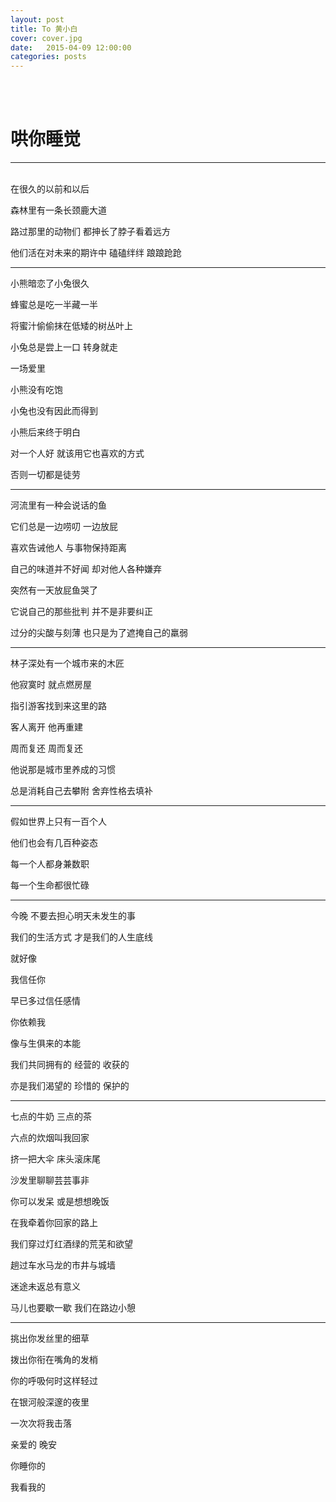 ```yaml
---
layout: post
title: To 黄小白
cover: cover.jpg
date:   2015-04-09 12:00:00
categories: posts
---
```

<br/>
<br/>



哄你睡觉
===
-----------------------------
<br/>
在很久的以前和以后

森林里有一条长颈鹿大道

路过那里的动物们 都抻长了脖子看着远方

他们活在对未来的期许中 磕磕绊绊 踉踉跄跄 

-----------------------------

小熊暗恋了小兔很久

蜂蜜总是吃一半藏一半

将蜜汁偷偷抹在低矮的树丛叶上

小兔总是尝上一口  转身就走

一场爱里 

小熊没有吃饱  

小兔也没有因此而得到


小熊后来终于明白 

对一个人好 就该用它也喜欢的方式

否则一切都是徒劳 

-----------------------------


河流里有一种会说话的鱼

它们总是一边唠叨 一边放屁

喜欢告诫他人 与事物保持距离

自己的味道并不好闻 却对他人各种嫌弃 


突然有一天放屁鱼哭了

它说自己的那些批判 并不是非要纠正

过分的尖酸与刻薄 也只是为了遮掩自己的羸弱

-----------------------------


林子深处有一个城市来的木匠

他寂寞时 就点燃房屋

指引游客找到来这里的路


客人离开 他再重建

周而复还 周而复还

他说那是城市里养成的习惯

总是消耗自己去攀附 舍弃性格去填补

-----------------------------

假如世界上只有一百个人

他们也会有几百种姿态

每一个人都身兼数职

每一个生命都很忙碌

-----------------------------

今晚 不要去担心明天未发生的事

我们的生活方式 才是我们的人生底线


就好像

我信任你

早已多过信任感情

你依赖我

像与生俱来的本能

我们共同拥有的 经营的 收获的 

亦是我们渴望的 珍惜的 保护的  

-----------------------------

七点的牛奶 三点的茶

六点的炊烟叫我回家

挤一把大伞 床头滚床尾

沙发里聊聊芸芸事非


你可以发呆 或是想想晚饭 

在我牵着你回家的路上 

我们穿过灯红酒绿的荒芜和欲望

趟过车水马龙的市井与城墙

迷途未返总有意义

马儿也要歇一歇  我们在路边小憩

-----------------------------

挑出你发丝里的细草

拨出你衔在嘴角的发梢

你的呼吸何时这样轻过

在银河般深邃的夜里 

一次次将我击落 


亲爱的  晚安

你睡你的

我看我的
